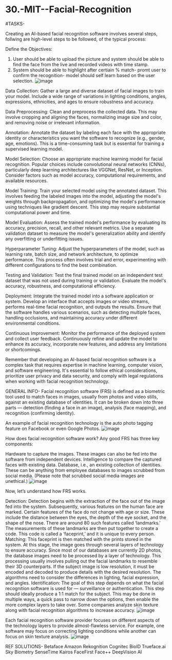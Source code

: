 # 30.-MIT--Facial-Recognition
#TASKS-

Creating an AI-based facial recognition software involves several steps, follwing are high-level steps to be followed, of the typical process:

Define the Objectives: 
1. User should be able to upload the picture and system should be able to find the face from the live and recorded videos with time stamp.
2. System should be able to highlight after certiain % match- promt user to confirm the recognition- model should self learn based on the user selection.
![image](https://github.com/Novius-ISSS-AI/30.-MIT--Facial-Recognition/assets/129680262/76b0e3b7-8f01-4fa4-8d80-62892bb2b026)

Data Collection: Gather a large and diverse dataset of facial images to train your model. Include a wide range of variations in lighting conditions, angles, expressions, ethnicities, and ages to ensure robustness and accuracy.

Data Preprocessing: Clean and preprocess the collected data. This may involve cropping and aligning the faces, normalizing image size and color, and removing noise or irrelevant information.

Annotation: Annotate the dataset by labeling each face with the appropriate identity or characteristics you want the software to recognize (e.g., gender, age, emotions). This is a time-consuming task but is essential for training a supervised learning model.

Model Selection: Choose an appropriate machine learning model for facial recognition. Popular choices include convolutional neural networks (CNNs), particularly deep learning architectures like VGGNet, ResNet, or Inception. Consider factors such as model accuracy, computational requirements, and available resources.

Model Training: Train your selected model using the annotated dataset. This involves feeding the labeled images into the model, adjusting the model's weights through backpropagation, and optimizing the model's performance using techniques like gradient descent. This step may require substantial computational power and time.

Model Evaluation: Assess the trained model's performance by evaluating its accuracy, precision, recall, and other relevant metrics. Use a separate validation dataset to measure the model's generalization ability and identify any overfitting or underfitting issues.

Hyperparameter Tuning: Adjust the hyperparameters of the model, such as learning rate, batch size, and network architecture, to optimize performance. This process often involves trial and error, experimenting with different configurations to find the best combination.

Testing and Validation: Test the final trained model on an independent test dataset that was not used during training or validation. Evaluate the model's accuracy, robustness, and computational efficiency.

Deployment: Integrate the trained model into a software application or system. Develop an interface that accepts images or video streams, performs real-time facial recognition, and outputs the results. Ensure that the software handles various scenarios, such as detecting multiple faces, handling occlusions, and maintaining accuracy under different environmental conditions.

Continuous Improvement: Monitor the performance of the deployed system and collect user feedback. Continuously refine and update the model to enhance its accuracy, incorporate new features, and address any limitations or shortcomings.

Remember that developing an AI-based facial recognition software is a complex task that requires expertise in machine learning, computer vision, and software engineering. It's essential to follow ethical considerations, prioritize user privacy and data security, and comply with legal regulations when working with facial recognition technology.

GENERAL INFO-
Facial recognition software (FRS) is defined as a biometric tool used to match faces in images, usually from photos and video stills, against an existing database of identities. It can be broken down into three parts — detection (finding a face in an image), analysis (face mapping), and recognition (confirming identity). 

An example of facial recognition technology is the auto photo tagging feature on Facebook or even Google Photos. 
![image](https://github.com/Novius-ISSS-AI/30.-MIT--Facial-Recognition/assets/129680262/3ccdc3d6-34e9-443b-bcfd-ca88a7ddee90)

How does facial recognition software work?
Any good FRS has three key components:

Hardware to capture the images. These images can also be fed into the software from independent devices.
Intelligence to compare the captured faces with existing data.
Database, i.e., an existing collection of identities. These can be anything from employee databases to images scrubbed from social media. (Please note that scrubbed social media images are unethical.)
![image](https://github.com/Novius-ISSS-AI/30.-MIT--Facial-Recognition/assets/129680262/8d227163-cd82-4c3d-b135-26737d4b7902)


Now, let’s understand how FRS works.

Detection: Detection begins with the extraction of the face out of the image fed into the system. Subsequently, various features on the human face are marked. Certain features of the face do not change with age or size. These include the distance between the eyes, the depth of the eye socket, and the shape of the nose. There are around 80 such features called ‘landmarks.’ The measurements of these landmarks are then put together to create a code. This code is called a ‘faceprint,’ and it is unique to every person.
Matching: This faceprint is then matched with the prints stored in the system. At this stage, the image goes through several layers of technology to ensure accuracy. Since most of our databases are currently 2D photos, the database images need to be processed by a layer of technology. This processing usually involves pulling out the facial landmarks to resemble their 3D counterparts. If the subject image is low resolution, it must be encoded and decoded to produce details with the desired resolution. The algorithms need to consider the differences in lighting, facial expression, and angles.
Identification: The goal of this step depends on what the facial recognition software is used for — surveillance or authentication. This step should ideally produce a 1:1 match for the subject. This may be done in multiple ways, a quick pass to narrow down the options, then enable the more complex layers to take over. Some companies analyze skin texture along with facial recognition algorithms to increase accuracy.
![image](https://github.com/Novius-ISSS-AI/30.-MIT--Facial-Recognition/assets/129680262/86e46d74-7b3e-44b3-a2eb-d675d535222c)

Each facial recognition software provider focuses on different aspects of the technology layers to provide almost-flawless service. For example, one software may focus on correcting lighting conditions while another can focus on skin texture analysis. 
![image](https://github.com/Novius-ISSS-AI/30.-MIT--Facial-Recognition/assets/129680262/975daa84-ce03-406b-8c2c-e6f61c287b47)

REF SOLUTIONS-
Betaface
Amazon Rekognition
Cognitec
BioID
Trueface.ai
Sky Biometry
SenseTime
Kairos
FaceFirst
Face++
DeepVision AI
